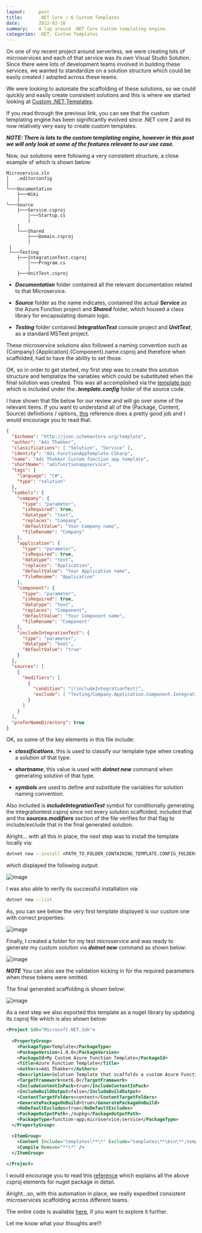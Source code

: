 ```yaml
---
layout:     post
title:      .NET Core / 6 Custom Templates
date:       2022-02-18
summary:    A lap around .NET Core Custom templating engine.
categories: .NET, Custom Templates 
---
```


On one of my recent project around serverless, we were creating lots of microservices and each of that service was its own Visual Studio Solution. Since there were lots of development teams involved in building these services, we wanted to standardize on a solution structure which could be easily created / adopted across these teams. 

We were looking to automate the scaffolding of these solutions, so we could quickly and easily create consistent solutions and this is where we started looking at [Custom .NET Templates](https://docs.microsoft.com/en-us/dotnet/core/tools/custom-templates).

If you read through the previous link, you can see that the custom templating engine has been significantly evolved since .NET core 2 and its now relatively very easy to create custom templates.

***NOTE: There is lots to the custom templating engine, however in this post we will only look at some of the features relevant to our use case.***

Now, our solutions were following a very consistent structure, a close example of which is shown below:

~~~text
Microservice.sln
│   .editorconfig
|
└───Documentation
    ├───Wiki
    |
└───Source
    ├───Service.csproj  
        │───Startup.cs
        |
    |
    └───Shared
        ├───Domain.csproj
        |
 |
 └───Testing
    ├───IntegrationTest.csproj 
        │───Program.cs
        |  
    ├───UnitTest.csproj 
~~~

 - ***Documentation*** folder contained all the relevant documentation related to that Microservice.
 
 - ***Source*** folder as the name indicates, contained the actual ***Service*** as the Azure Function project and ***Shared*** folder, which housed a class library for encapsulating domain logic.
 
 - ***Testing*** folder contained ***IntegrationTest*** console project and ***UnitTest***, as a standard MSTest project.

These microservice solutions also followed a naming convention such as {Company}.{Application}.{Component}.name.csproj and therefore when scaffolded, had to have the ability to set those.  

OK, so in order to get started, my first step was to create this solution structure and templatize the variables which could be substituted when the final solution was created. This was all accomplished via the [template.json](https://github.com/AdiThakker/Azure.Function.Template/blob/main/templates/Azure.FunctionServiceTemplate.Scaffolding/.template.config/template.json) which is included under the ***.template.config*** folder of the source code.

I have shown that file below for our review and will go over some of the relevant items. If you want to understand all of the (Package, Content, Source) definitions / options, [this](https://github.com/dotnet/templating/wiki/Reference-for-template.json) reference does a pretty good job and I would encourage you to read that.  

~~~json
{
  "$schema": "http://json.schemastore.org/template",
  "author": "Adi Thakker",
  "classifications": [ "Solution", "Service" ],
  "identity": "Adi.FunctionAppTemplate.CSharp",
  "name": "Adi Thakker Custom function app template",
  "shortName": "adifunctionappservice",
  "tags": {
    "language": "C#",
    "type": "solution"
  },
  "symbols": {
    "company": {
      "type": "parameter",
      "isRequired": true,
      "datatype": "text",
      "replaces": "Company",
      "defaultValue": "Your Company name",
      "fileRename": "Company"
    },
    "application": {
      "type": "parameter",
      "isRequired": true,
      "datatype": "text",
      "replaces": "Application",
      "defaultValue": "Your Application name",
      "fileRename": "Application"
    },
    "component": {
      "type": "parameter",
      "isRequired": true,
      "datatype": "text",
      "replaces": "Component",
      "defaultValue": "Your Component name",
      "fileRename": "Component"
    },
    "includeIntegrationTest": {
      "type": "parameter",
      "datatype": "bool",
      "defaultValue": "true"
    }
  },
  "sources": [
    {
      "modifiers": [
        {
          "condition": "(!includeIntegrationTest)",
          "exclude": [ "Testing/Company.Application.Component.IntegrationTest/**" ]
        }
      ]
    }
  ],
  "preferNameDirectory": true
}
~~~

OK, so some of the key elements in this file include:

- ***classifications***, this is used to classify our template type when creating a solution of that type.

- ***shortname***, this value is used with ***dotnet new*** command when generating solution of that type.

- ***symbols*** are used to define and substitute the variables for solution naming convention.

Also included is ***includeIntegrationTest*** symbol for conditionally generating the integrationtest.csproj since not every solution scaffolded, included that and the ***sources.modifiers*** section of the file verifies for that flag to include/exclude that in the final generated solution.

Alright... with all this in place, the next step was to install the template locally via: 

~~~cmd
dotnet new --install <PATH_TO_FOLDER_CONTAINING_TEMPLATE.CONFIG_FOLDER>
~~~

which displayed the following output:

![image]({{site.url}}/images/custom-template-1.png)

I was also able to verify its successful installation via:

~~~cmd
dotnet new --list
~~~

As, you can see below the very first template displayed is our custom one with correct properties:

![image]({{site.url}}/images/custom-template-2.png)

Finally, I created a folder for my test microservice and was ready to generate my custom solution via ***dotnet new*** command as shown below: 

![image]({{site.url}}/images/custom-template-3.png)

***NOTE*** You can also see the validation kicking in for the required parameters when these tokens were omitted. 

The final generated scaffolding is shown below:

![image]({{site.url}}/images/custom-template-4.png)

As a next step we also exported this template as a nuget library by updating its csproj file which is also shown below:

~~~xml
<Project Sdk="Microsoft.NET.Sdk">
  
  <PropertyGroup>
    <PackageType>Template</PackageType>
    <PackageVersion>1.0.0</PackageVersion>
    <PackageId>My Custom Azure Function Template</PackageId>
    <Title>Azure Function Template</Title>
    <Authors>Adi Thakker</Authors>
    <Description>Solution Template that scaffolds a custom Azure Function Microservice Projects</Description>
    <TargetFramework>net6.0</TargetFramework>
    <IncludeContentInPack>true</IncludeContentInPack>
    <IncludeBuildOutput>false</IncludeBuildOutput>
    <ContentTargetFolders>content</ContentTargetFolders>
    <GeneratePackageOnBuild>true</GeneratePackageOnBuild>
    <NoDefaultExcludes>true</NoDefaultExcludes>
    <PackageOutputPath>./nupkg</PackageOutputPath>
    <PackageType>function-app;microservice;service</PackageType>
  </PropertyGroup>

  <ItemGroup>
    <Content Include="templates\**\*" Exclude="templates\**\bin\**;templates\**\obj\**" />
    <Compile Remove="**\*" />
  </ItemGroup>
  
</Project>
~~~

I would encourage you to read this [reference](https://docs.microsoft.com/en-us/dotnet/core/tools/custom-templates#packing-a-template-into-a-nuget-package-nupkg-file) which explains all the above csproj elements for nuget package in detail. 

Alright...so, with this automation in place, we really expedited consistent microservices scaffolding across different teams. 

The entire code is available [here](https://github.com/AdiThakker/Azure.Function.Template), if you want to explore it further.

Let me know what your thoughts are!!! 









